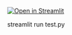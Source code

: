 [![Open in Streamlit](https://static.streamlit.io/badges/streamlit_badge_black_white.svg)](https://share.streamlit.io/erik-mv/streamlit_test/main/test.py)


streamlit run test.py